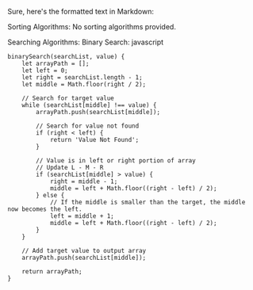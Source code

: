 
Sure, here's the formatted text in Markdown:

Sorting Algorithms:
No sorting algorithms provided.

Searching Algorithms:
Binary Search:
javascript

    binarySearch(searchList, value) {
        let arrayPath = [];
        let left = 0;
        let right = searchList.length - 1;
        let middle = Math.floor(right / 2);

        // Search for target value
        while (searchList[middle] !== value) {
            arrayPath.push(searchList[middle]);
    
            // Search for value not found
            if (right < left) {
                return 'Value Not Found';
            }
    
            // Value is in left or right portion of array
            // Update L - M - R
            if (searchList[middle] > value) {
                right = middle - 1;
                middle = left + Math.floor((right - left) / 2);
            } else {
                // If the middle is smaller than the target, the middle now becomes the left.
                left = middle + 1;
                middle = left + Math.floor((right - left) / 2);
            }
        }
    
        // Add target value to output array
        arrayPath.push(searchList[middle]);
    
        return arrayPath;
    }
